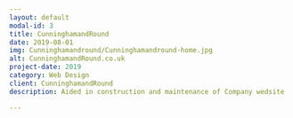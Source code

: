 ```yaml
---
layout: default
modal-id: 3
title: CunninghamandRound
date: 2019-08-01
img: Cunninghamandround/Cunninghamandround-home.jpg
alt: CunninghamandRound.co.uk
project-date: 2019
category: Web Design
client: CunninghamandRound
description: Aided in construction and maintenance of Company wedsite ...

---
```

